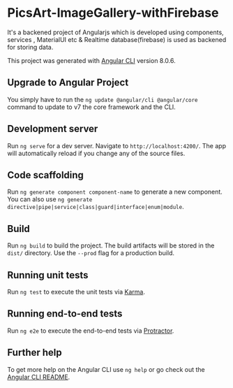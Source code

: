 # PicsArt-ImageGallery-withFirebase
It's a backened project of Angularjs which is developed using components, services , MaterialUI etc & Realtime database(firebase) is used as backened for storing data.

This project was generated with [Angular CLI](https://github.com/angular/angular-cli) version 8.0.6.

## Upgrade to Angular Project
You simply have to run the `ng update @angular/cli @angular/core` command to update to v7 the core framework and the CLI.

## Development server

Run `ng serve` for a dev server. Navigate to `http://localhost:4200/`. The app will automatically reload if you change any of the source files.

## Code scaffolding

Run `ng generate component component-name` to generate a new component. You can also use `ng generate directive|pipe|service|class|guard|interface|enum|module`.

## Build

Run `ng build` to build the project. The build artifacts will be stored in the `dist/` directory. Use the `--prod` flag for a production build.

## Running unit tests

Run `ng test` to execute the unit tests via [Karma](https://karma-runner.github.io).

## Running end-to-end tests

Run `ng e2e` to execute the end-to-end tests via [Protractor](http://www.protractortest.org/).

## Further help

To get more help on the Angular CLI use `ng help` or go check out the [Angular CLI README](https://github.com/angular/angular-cli/blob/master/README.md).
